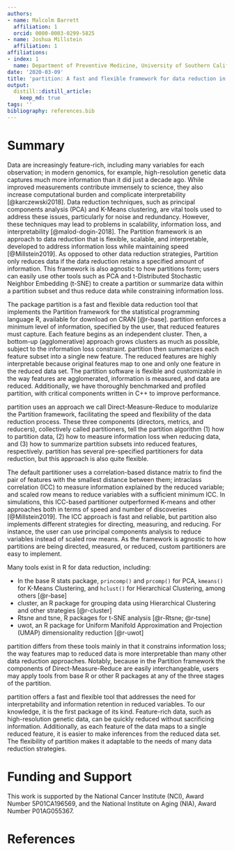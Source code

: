 ```yaml
---
authors:
- name: Malcolm Barrett
  affiliation: 1
  orcid: 0000-0003-0299-5825
- name: Joshua Millstein
  affiliation: 1
affiliations:
- index: 1
  name: Department of Preventive Medicine, University of Southern California
date: '2020-03-09'
title: 'partition: A fast and flexible framework for data reduction in R'
output:
  distill::distill_article:
    keep_md: true
tags: ''
bibliography: references.bib
---
```




# Summary 

Data are increasingly feature-rich, including many variables for each observation; in modern genomics, for example, high-resolution genetic data captures much more information than it did just a decade ago. While improved measurements contribute immensely to science, they also increase computational burden and complicate interpretability [@karczewski2018]. Data reduction techniques, such as principal components analysis (PCA) and K-Means clustering, are vital tools used to address these issues, particularly for noise and redundancy. However, these techniques may lead to problems in scalability, information loss, and interpretability [@malod-dogin-2018]. The Partition framework is an approach to data reduction that is flexible, scalable, and interpretable, developed to address information loss while maintaining speed [@Millstein2019]. As opposed to other data reduction strategies, Partition only reduces data if the data reduction retains a specified amount of information. This framework is also agnostic to how partitions form; users can easily use other tools such as PCA and t-Distributed Stochastic Neighbor Embedding (t-SNE) to create a partition or summarize data within a partition subset and thus reduce data while constraining information loss.

The package partition is a fast and flexible data reduction tool that implements the Partition framework for the statistical programming language R, available for download on CRAN [@r-base]. partition enforces a minimum level of information, specified by the user, that reduced features must capture. Each feature begins as an independent cluster. Then, a bottom-up (agglomerative) approach grows clusters as much as possible, subject to the information loss constraint. partition then summarizes each feature subset into a single new feature. The reduced features are highly interpretable because original features map to one and only one feature in the reduced data set. The partition software is flexible and customizable in the way features are agglomerated, information is measured, and data are reduced. Additionally, we have thoroughly benchmarked and profiled partition, with critical components written in C++ to improve performance.

partition uses an approach we call Direct-Measure-Reduce to modularize the Partition framework, facilitating the speed and flexibility of the data reduction process. These three components (directors, metrics, and reducers), collectively called partitioners, tell the partition algorithm (1) how to partition data, (2) how to measure information loss when reducing data, and (3) how to summarize partition subsets into reduced features, respectively. partition has several pre-specified partitioners for data reduction, but this approach is also quite flexible. 

The default partitioner uses a correlation-based distance matrix to find the pair of features with the smallest distance between them; intraclass correlation (ICC) to measure information explained by the reduced variable; and scaled row means to reduce variables with a sufficient minimum ICC. In simulations, this ICC-based partitioner outperformed K-means and other approaches both in terms of speed and number of discoveries [@Millstein2019]. The ICC approach is fast and reliable, but partition also implements different strategies for directing, measuring, and reducing. For instance, the user can use principal components analysis to reduce variables instead of scaled row means. As the framework is agnostic to how partitions are being directed, measured, or reduced, custom partitioners are easy to implement. 

Many tools exist in R for data reduction, including:

* In the base R stats package, `princomp()` and `prcomp()` for PCA, `kmeans()` for K-Means Clustering, and `hclust()` for Hierarchical Clustering, among others [@r-base]
* cluster, an R package for grouping data using Hierarchical Clustering and other strategies [@r-cluster]
* Rtsne and tsne, R packages for t-SNE analysis [@r-Rtsne; @r-tsne]
* uwot, an R package for Uniform Manifold Approximation and Projection (UMAP) dimensionality reduction [@r-uwot]

partition differs from these tools mainly in that it constrains information loss; the way features map to reduced data is more interpretable than many other data reduction approaches. Notably, because in the Partition framework the components of Direct-Measure-Reduce are easily interchangeable, users may apply tools from base R or other R packages at any of the three stages of the partition.

partition offers a fast and flexible tool that addresses the need for interpretability and information retention in reduced variables. To our knowledge, it is the first package of its kind. Feature-rich data, such as high-resolution genetic data, can be quickly reduced without sacrificing information. Additionally, as each feature of the data maps to a single reduced feature, it is easier to make inferences from the reduced data set. The flexibility of partition makes it adaptable to the needs of many data reduction strategies.

# Funding and Support

This work is supported by the National Cancer Institute (NCI), Award Number 5P01CA196569, and the National Institute on Aging (NIA), Award Number P01AG055367.

# References
